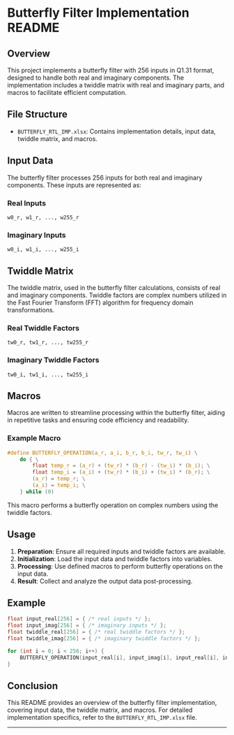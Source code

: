 # Butterfly Filter Implementation README

## Overview

This project implements a butterfly filter with 256 inputs in Q1.31 format, designed to handle both real and imaginary components. The implementation includes a twiddle matrix with real and imaginary parts, and macros to facilitate efficient computation.

## File Structure

- `BUTTERFLY_RTL_IMP.xlsx`: Contains implementation details, input data, twiddle matrix, and macros.

## Input Data

The butterfly filter processes 256 inputs for both real and imaginary components. These inputs are represented as:

### Real Inputs
```
w0_r, w1_r, ..., w255_r
```

### Imaginary Inputs
```
w0_i, w1_i, ..., w255_i
```

## Twiddle Matrix

The twiddle matrix, used in the butterfly filter calculations, consists of real and imaginary components. Twiddle factors are complex numbers utilized in the Fast Fourier Transform (FFT) algorithm for frequency domain transformations.

### Real Twiddle Factors
```
tw0_r, tw1_r, ..., tw255_r
```

### Imaginary Twiddle Factors
```
tw0_i, tw1_i, ..., tw255_i
```

## Macros

Macros are written to streamline processing within the butterfly filter, aiding in repetitive tasks and ensuring code efficiency and readability.

### Example Macro

```c
#define BUTTERFLY_OPERATION(a_r, a_i, b_r, b_i, tw_r, tw_i) \
    do { \
        float temp_r = (a_r) + (tw_r) * (b_r) - (tw_i) * (b_i); \
        float temp_i = (a_i) + (tw_r) * (b_i) + (tw_i) * (b_r); \
        (a_r) = temp_r; \
        (a_i) = temp_i; \
    } while (0)
```

This macro performs a butterfly operation on complex numbers using the twiddle factors.

## Usage

1. **Preparation**: Ensure all required inputs and twiddle factors are available.
2. **Initialization**: Load the input data and twiddle factors into variables.
3. **Processing**: Use defined macros to perform butterfly operations on the input data.
4. **Result**: Collect and analyze the output data post-processing.

## Example

```c
float input_real[256] = { /* real inputs */ };
float input_imag[256] = { /* imaginary inputs */ };
float twiddle_real[256] = { /* real twiddle factors */ };
float twiddle_imag[256] = { /* imaginary twiddle factors */ };

for (int i = 0; i < 256; i++) {
    BUTTERFLY_OPERATION(input_real[i], input_imag[i], input_real[i], input_imag[i], twiddle_real[i], twiddle_imag[i]);
}
```

## Conclusion

This README provides an overview of the butterfly filter implementation, covering input data, the twiddle matrix, and macros. For detailed implementation specifics, refer to the `BUTTERFLY_RTL_IMP.xlsx` file.

---
